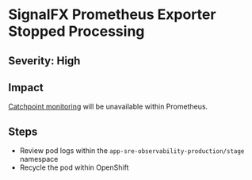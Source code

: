 # SignalFX Prometheus Exporter Stopped Processing

## Severity: High

## Impact

[Catchpoint monitoring](/docs/app-sre/design-docs/service-endpoint-monitoring.md#catchpoint-provider) will be unavailable within Prometheus. 

## Steps
- Review pod logs within the `app-sre-observability-production/stage` namespace
- Recycle the pod within OpenShift 
